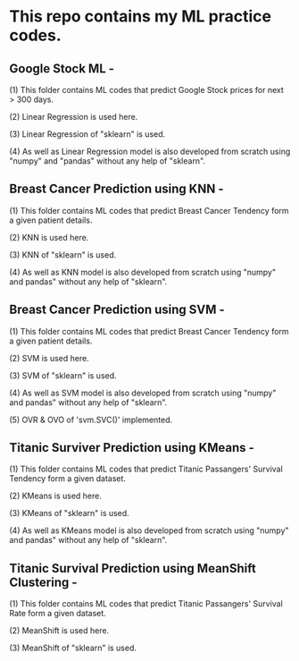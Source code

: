 # This repo contains my ML practice codes.

## Google Stock ML -
(1) This folder contains ML codes that predict Google Stock prices for next > 300 days.

(2) Linear Regression is used here.

(3) Linear Regression of "sklearn" is used.

(4) As well as Linear Regression model is also developed from scratch using "numpy" and "pandas" without any help of "sklearn".

## Breast Cancer Prediction using KNN - 
(1) This folder contains ML codes that predict Breast Cancer Tendency form a given patient details.

(2) KNN is used here.

(3) KNN of "sklearn" is used.

(4) As well as KNN model is also developed from scratch using "numpy" and pandas" without any help of "sklearn".

## Breast Cancer Prediction using SVM - 
(1) This folder contains ML codes that predict Breast Cancer Tendency form a given patient details.

(2) SVM is used here.

(3) SVM of "sklearn" is used.

(4) As well as SVM model is also developed from scratch using "numpy" and pandas" without any help of "sklearn".

(5) OVR & OVO of 'svm.SVC()' implemented.

## Titanic Surviver Prediction using KMeans - 
(1) This folder contains ML codes that predict Titanic Passangers' Survival Tendency form a given dataset.

(2) KMeans is used here.

(3) KMeans of "sklearn" is used.

(4) As well as KMeans model is also developed from scratch using "numpy" and pandas" without any help of "sklearn".

## Titanic Survival Prediction using MeanShift Clustering - 
(1) This folder contains ML codes that predict Titanic Passangers' Survival Rate form a given dataset.

(2) MeanShift is used here.

(3) MeanShift of "sklearn" is used.


